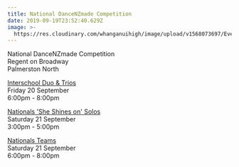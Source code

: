 ```yaml
---
title: National DanceNZmade Competition
date: 2019-09-19T23:52:40.629Z
image: >-
  https://res.cloudinary.com/whanganuihigh/image/upload/v1568073697/Events/DNZM_NationalTeams_18.jpg
---
```

National DanceNZmade Competition  
Regent on Broadway  
Palmerston North

  
[Interschool Duo & Trios](https://www.eventfinda.co.nz/2019/dancenzmade-interschool-duo-trios/palmerston-north)  
Friday 20 September  
6:00pm - 8:00pm

  
[Nationals 'She Shines on' Solos](https://www.eventfinda.co.nz/2019/dancenzmade-nationals-she-shines-on-solos/palmerston-north)  
Saturday 21 September  
3:00pm - 5:00pm

 
[Nationals Teams](https://www.eventfinda.co.nz/2019/dancenzmade-nationals-teams/palmerston-north)  
Saturday 21 September  
6:00pm - 8:00pm
